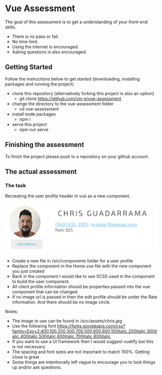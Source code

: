 # Vue Assessment

The goal of this assessment is to get a understanding of your front-end skills. 

* There is no pass or fail.
* No time limit.
* Using the internet is encouraged.
* Asking questions is also encouraged.

## Getting Started

Follow the instructions below to get started (downloading, installing packages and running the project)

* clone this repository (alternatively forking this project is also an option)
  * git clone https://github.com/vin-e/vue-assessment
* change the directory to the vue-assessment folder
  * cd vue-assessment
* install node packages
  * npm i
* serve this project
  * npm run serve

## Finishing the assessment

To finish the project please push to a repository on your github account.

## The actual assessment

### The task

Recreating the user profile header in vue as a new component.

![user profile](assessment-resources/client-profile.png)

* Create a new file in /src/components folder for a user profile
* Replace the <HelloWorld> component in the Home.vue file with the new component you just created
* Back in the component I would like to see SCSS used in the component to build the user component.
* All client profile information should be properties passed into the vue component that can be changed.
* If no image url is passed in then the edit profile should be under the Rate information. And there should be no image circle.

Notes:

* The image to use can be found in /scc/assets/chris.jpg
* Use the following font https://fonts.googleapis.com/css?family=Exo+2:400,100,200,300,700,500,600,800,100italic,200italic,300italic,400italic,500italic,600italic,700italic,800italic
* If you want to use a UI framework then I would suggest vuetify but this is not necessary.
* The spacing and font sizes are not important to match 100%. Getting close is great.
* Some things are intentionally left vague to encourage you to look things up and/or ask questions.